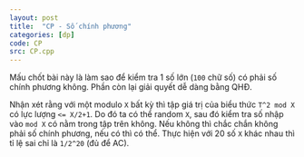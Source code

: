 ```yaml
---
layout: post
title:  "CP - Số chính phương"
categories: [dp]
code: CP
src: CP.cpp
---
```


Mấu chốt bài này là làm sao để kiểm tra 1 số lớn (`100` chữ số) có phải số chính phương không. Phần còn lại giải quyết dễ dàng bằng QHĐ.

Nhận xét rằng với một modulo `X` bất kỳ thì tập giá trị của biểu thức `T^2 mod X` có lực lượng `<= X/2+1`. Do đó ta có thể random `X`, sau đó kiểm tra số nhập vào `mod X` có nằm trong tập trên không. Nếu không thì chắc chắn không phải số chính phương, nếu có thì có thể. Thực hiện với 20 số `X` khác nhau thì tỉ lệ sai chỉ là `1/2^20` (đủ để AC).
